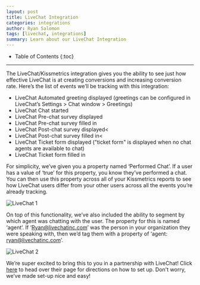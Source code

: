 ```yaml
---
layout: post
title: LiveChat Integration
categories: integrations
author: Ryan Salomon
tags: [livechat, integrations]
summary: Learn about our LiveChat Integration
---
```


* Table of Contents
{:toc}
* * *

The LiveChat/Kissmetrics integration gives you the ability to see just how effective LiveChat is at creating conversions and increasing conversion rate. Here’s the list of events we’ll be tracking with this integration: 

* LiveChat Automated greeting displayed (greetings can be configured in LiveChat’s Settings > Chat window > Greetings)
* LiveChat Chat started
* LiveChat Pre-chat survey displayed
* LiveChat Pre-chat survey filled in
* LiveChat Post-chat survey displayed<
* LiveChat Post-chat survey filled in<
* LiveChat Ticket form displayed ("ticket form" is displayed when no chat agents are available to chat)
* LiveChat Ticket form filled in

For simplicity, we’ve given you a property named ‘Performed Chat’. If a user has a value of ‘true’ for this property, you know they’ve performed a chat.  You can then use this property across all of your Kissmetrics reports to see how LiveChat users differ from your other users across all the events you’re already tracking.  

![LiveChat 1][livechat_image_1]<br>

On top of this functionality, we’ve also included the ability to segment by which agent was chatting with the user.  The property for this is named ‘agent’.  If ‘Ryan@livechatinc.com’ was the person in your organization they were speaking with, then we’d tag them with a property of ‘agent: ryan@livechatinc.com’.

![LiveChat 2][livechat_image_2]<br>

We’re super excited to bring this to you in a partnership with LiveChat! Click [here][1] to head over their page for directions on how to set up.  Don't worry, we’ve made set-up nice and easy!

[1]: http://www.livechatinc.com/kb/log-live-chat-data-with-kissmetrics/

[livechat_image_1]: https://kissmetrics-support-files.s3.amazonaws.com/assets/integrations/livechat/performed-chat.png
[livechat_image_2]: https://kissmetrics-support-files.s3.amazonaws.com/assets/integrations/livechat/agent.png
